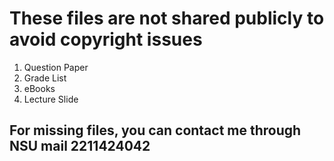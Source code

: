 # These files are not shared publicly to avoid copyright issues

01. Question Paper
02. Grade List
03. eBooks
04. Lecture Slide

## For missing files, you can contact me through NSU mail 2211424042
